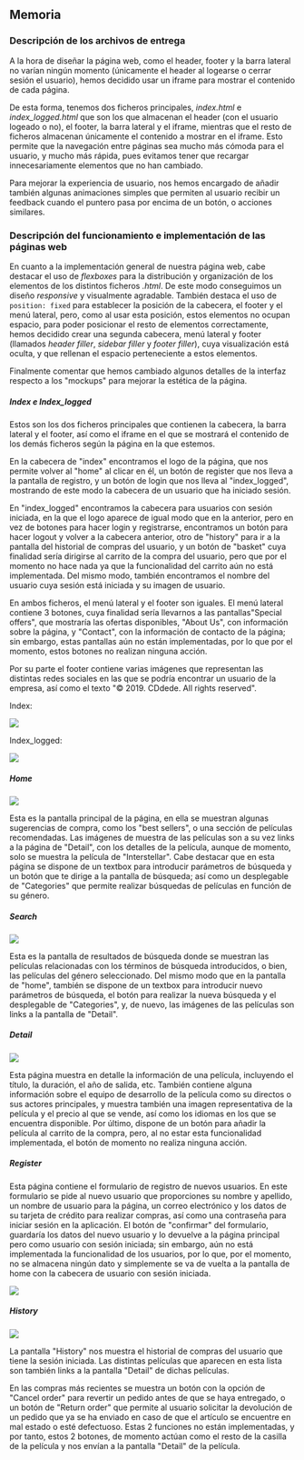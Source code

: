 ## Memoria

### Descripción de los archivos de entrega

A la hora de diseñar la página web, como el header, footer y la barra lateral no varían ningún momento (únicamente el header al logearse o cerrar sesión el usuario), hemos decidido usar un iframe para mostrar el contenido de cada página.

De esta forma, tenemos dos ficheros principales, *index.html* e *index_logged.html* que son los que almacenan el header (con el usuario logeado o no), el footer, la barra lateral y el iframe, mientras que el resto de ficheros almacenan únicamente el contenido a mostrar en el iframe. Esto permite que la navegación entre páginas sea mucho más cómoda para el usuario, y mucho más rápida, pues evitamos tener que recargar innecesariamente elementos que no han cambiado.

Para mejorar la experiencia de usuario, nos hemos encargado de añadir también algunas animaciones simples que permiten al usuario recibir un feedback cuando el puntero pasa por encima de un botón, o acciones similares.

### Descripción del funcionamiento e implementación de las páginas web

En cuanto a la implementación general de nuestra página web, cabe destacar el uso de *flexboxes* para la distribución y organización de los elementos de los distintos ficheros *.html*. De este modo conseguimos un diseño *responsive* y visualmente agradable.
También destaca el uso de `position: fixed` para establecer la posición de la cabecera, el footer y el menú lateral, pero, como al usar esta posición, estos elementos no ocupan espacio, para poder posicionar el resto de elementos correctamente, hemos decidido crear una segunda cabecera, menú lateral y footer (llamados *header filler*, *sidebar filler* y *footer filler*), cuya visualización está oculta, y que rellenan el espacio perteneciente a estos elementos.

Finalmente comentar que hemos cambiado algunos detalles de la interfaz respecto a los "mockups" para mejorar la estética de la página.



##### Index e Index_logged

Estos son los dos ficheros principales que contienen la cabecera, la barra lateral y el footer, así como el iframe en el que se mostrará el contenido de los demás ficheros según la página en la que estemos.

En la cabecera de "index" encontramos el logo de la página, que nos permite volver al "home" al clicar en él, un botón de register que nos lleva a la pantalla de registro, y un botón de login que nos lleva al "index_logged", mostrando de este modo la cabecera de un usuario que ha iniciado sesión.

En "index_logged" encontramos la cabecera para usuarios con sesión iniciada, en la que el logo aparece de igual modo que en la anterior, pero en vez de botones para hacer login y registrarse, encontramos un botón para hacer logout y volver a la cabecera anterior, otro de "history" para ir a la pantalla del historial de compras del usuario, y un botón de "basket" cuya finalidad sería dirigirse al carrito de la compra del usuario, pero que por el momento no hace nada ya que la funcionalidad del carrito aún no está implementada. Del mismo modo, también encontramos el nombre del usuario cuya sesión está iniciada y su imagen de usuario.

En ambos ficheros, el menú lateral y el footer son iguales. El menú lateral contiene  3 botones, cuya finalidad sería llevarnos a las pantallas"Special offers", que mostraría las ofertas disponibles, "About Us", con información sobre la página, y "Contact", con la información de contacto de la página; sin embargo, estas pantallas aún no están implementadas, por lo que por el momento, estos botones no realizan ninguna acción.

Por su parte el footer contiene varias imágenes que representan las distintas redes sociales en las que se podría encontrar  un usuario de la empresa, así como el texto "© 2019. CDdede. All rights reserved".

Index:

![](./Capturas/index-home.PNG)



Index_logged:

![](./Capturas/index-logged.PNG)

##### Home

![](./Capturas/index-home.PNG)

Esta es la pantalla principal de la página, en ella se muestran algunas sugerencias de compra, como los "best sellers", o una sección de películas recomendadas.
Las imágenes de muestra de las películas son a su vez links a la página de "Detail", con los detalles de la película, aunque de momento, solo se muestra la película de "Interstellar".
Cabe destacar que en esta página se dispone de un textbox para introducir parámetros de búsqueda y un botón que te dirige a la pantalla de búsqueda; así como un desplegable de "Categories" que permite realizar búsquedas de películas en función de su género.



##### Search

![](./Capturas/search.PNG)

Esta es la pantalla de resultados de búsqueda donde se muestran las películas relacionadas con los términos de búsqueda introducidos, o bien, las películas del género seleccionado.
Del mismo modo que en la pantalla de "home", también se dispone de un textbox para introducir nuevo parámetros de búsqueda, el botón para realizar la nueva búsqueda y el desplegable de "Categories", y, de nuevo, las imágenes de las películas son links a la pantalla de "Detail".



##### Detail

![](./Capturas/detail.PNG)

Esta página muestra en detalle la información de una película, incluyendo el título, la duración, el año de salida, etc. También contiene alguna información sobre el equipo de desarrollo de la película como su directos o sus actores principales, y muestra también una imagen representativa de la película y el precio al que se vende, así como los idiomas en los que se encuentra disponible. Por último, dispone de un botón para añadir la película al carrito de la compra, pero, al no estar esta funcionalidad implementada, el botón de momento no realiza ninguna acción.



##### Register

Esta página contiene el formulario de registro de nuevos usuarios. En este formulario se pide al nuevo usuario que proporciones su nombre y apellido, un nombre de usuario para la página, un correo electrónico y los datos de su tarjeta de crédito para realizar compras, así como una contraseña para iniciar sesión en la aplicación.
El botón de "confirmar" del formulario, guardaría los datos del nuevo usuario y lo devuelve a la página principal pero como usuario con sesión iniciada; sin embargo, aún no está implementada la funcionalidad de los usuarios, por lo que, por el momento, no se almacena ningún dato y simplemente se va de vuelta a la pantalla de home con la cabecera de usuario con sesión iniciada.

![](./Capturas/register.PNG)



##### History

![](./Capturas/history.PNG)



La pantalla "History" nos muestra el historial de compras del usuario que tiene la sesión iniciada. Las distintas películas que aparecen en esta lista son también links a la pantalla "Detail" de dichas películas.

En las compras más recientes se muestra un botón con la opción de "Cancel order" para revertir un pedido antes de que se haya entregado, o un botón de "Return order" que permite al usuario solicitar la devolución de un pedido que ya se ha enviado en caso de que el artículo se encuentre en mal estado o esté defectuoso. Estas 2 funciones no están implementadas, y por tanto, estos 2 botones, de momento actúan como el resto de la casilla de la película y nos envían a la pantalla "Detail" de la película.
